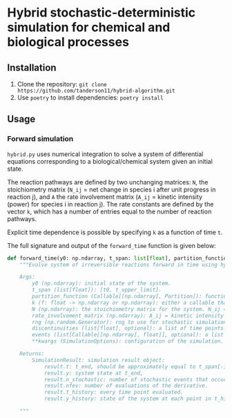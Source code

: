 # Hybrid stochastic-deterministic simulation for chemical and biological processes

## Installation

1. Clone the repository: `git clone https://github.com/tanderson11/hybrid-algorithm.git`
2. Use `poetry` to install dependencies: `poetry install`

## Usage

### Forward simulation

`hybrid.py` uses numerical integration to solve a system of differential equations corresponding to a biological/chemical system given an initial state.

The reaction pathways are defined by two unchanging matrices: `N`, the stoichiometry matrix (`N_ij` = net change in species i after unit progress in reaction j), and `A` the rate involvement matrix (`A_ij` = kinetic intensity (power) for species i in reaction j). The rate constants are defined by the vector `k`, which has a number of entries equal to the number of reaction pathways.

Explicit time dependence is possible by specifying `k` as a function of time `t`.

The full signature and output of the `forward_time` function is given below:

```python
def forward_time(y0: np.ndarray, t_span: list[float], partition_function: Callable[[np.ndarray], Partition], k: Callable[[float], np.ndarray], N: np.ndarray, rate_involvement_matrix: np.ndarray, rng: np.random.Generator, discontinuities=[], events=[], **kwargs) -> SimulationResult:
    """Evolve system of irreversible reactions forward in time using hybrid deterministic-stochastic approximation.

    Args:
        y0 (np.ndarray): initial state of the system.
        t_span (list[float]): [t0, t_upper_limit].
        partition_function (Callable[[np.ndarray], Partition]): function that takes rates at time t and outputs a partition of the system.
        k (f: float -> np.ndarray or np.ndarray): either a callable that gives rate constants at time t or a list of unchanging rate constants.
        N (np.ndarray): the stoichiometry matrix for the system. N_ij = net change in i after unit progress in reaction j.
        rate_involvement_matrix (np.ndarray): A_ij = kinetic intensity (power) for species i in reaction j.
        rng (np.random.Generator): rng to use for stochastic simulation (and rounding).
        discontinuities (list[float], optional): a list of time points where k(t) is discontinuous. Defaults to [].
        events (list[Callable[[np.ndarray], float]], optional): a list of continuous functions of the state that have a 0 when an event of interest occurs. Defaults to [].
        **kwargs (SimulationOptions): configuration of the simulation. Defaults to SimulationOptions().

    Returns:
        SimulationResult: simulation result object:
            result.t: t_end, should be approximately equal to t_span[-1],
            result.y: system state at t_end,
            result.n_stochastic: number of stochastic events that occured,
            result.nfev: number of evaluations of the derivative.
            result.t_history: every time point evaluated.
            result.y_history: state of the system at each point in t_history.

    """
```